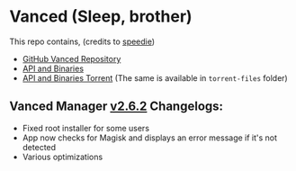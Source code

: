 # Vanced (Sleep, brother)

This repo contains, (credits to [speedie](https://twitter.com/spdgmr))
- [GitHub Vanced Repository](https://archive.org/details/yt-vanced)
- [API and Binaries](https://archive.org/details/vanced-api)
- [API and Binaries Torrent](https://anonfiles.com/Bcf5aaObx1/Vanced_torrent) (The same is available in `torrent-files` folder)
  
## Vanced Manager [v2.6.2]() Changelogs:
- Fixed root installer for some users
- App now checks for Magisk and displays an error message if it's not detected
- Various optimizations
